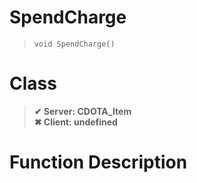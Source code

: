 # SpendCharge
> `void SpendCharge()`
# Class
> __✔ Server: CDOTA_Item__  
> __✖ Client: undefined__  
# Function Description

